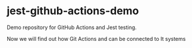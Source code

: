 # jest-github-actions-demo
Demo repository for GitHub Actions and Jest testing.

Now we will find out how Git Actions and can be connected to It systems
